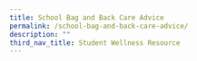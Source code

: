 ```yaml
---
title: School Bag and Back Care Advice
permalink: /school-bag-and-back-care-advice/
description: ""
third_nav_title: Student Wellness Resource
---
```

